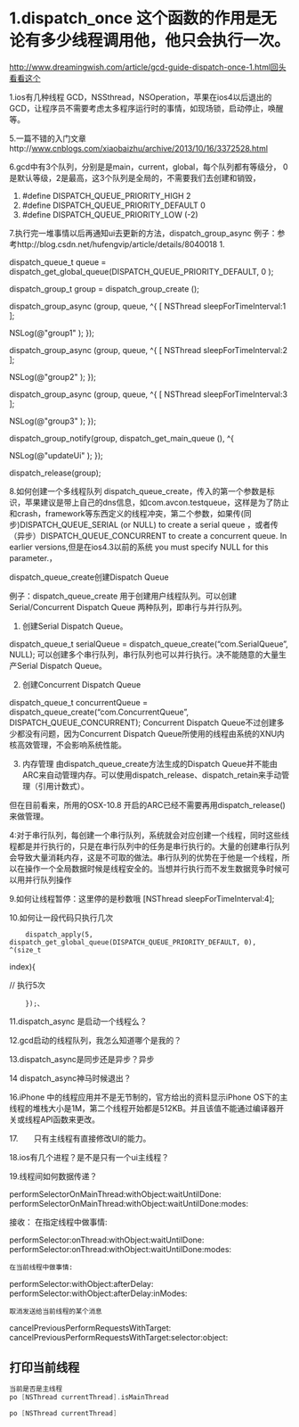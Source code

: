 # 1.dispatch_once 这个函数的作用是无论有多少线程调用他，他只会执行一次。
http://www.dreamingwish.com/article/gcd-guide-dispatch-once-1.html回头看看这个

1.ios有几种线程
     GCD，NSSthread，NSOperation，苹果在ios4以后退出的GCD，让程序员不需要考虑太多程序运行时的事情，如现场锁，启动停止，唤醒等。

5.一篇不错的入门文章http://www.cnblogs.com/xiaobaizhu/archive/2013/10/16/3372528.html

6.gcd中有3个队列，分别是是main，current，global，每个队列都有等级分， 0是默认等级，2是最高，这3个队列是全局的，不需要我们去创建和销毁，
1. #define DISPATCH_QUEUE_PRIORITY_HIGH     2  
2. #define DISPATCH_QUEUE_PRIORITY_DEFAULT  0  
3. #define DISPATCH_QUEUE_PRIORITY_LOW     (-2) 

7.执行完一堆事情以后再通知ui去更新的方法，dispatch_group_async 例子：参考http://blog.csdn.net/hufengvip/article/details/8040018
1.         
       
 
dispatch_queue_t queue = dispatch_get_global_queue(DISPATCH_QUEUE_PRIORITY_DEFAULT, 0
);
        
 dispatch_group_t group = dispatch_group_create
();
        
 dispatch_group_async
(group, queue, ^{
                [
NSThread sleepForTimeInterval:1
];
               
 NSLog(@"group1"
);
            });
        
 dispatch_group_async
(group, queue, ^{
                [
NSThread sleepForTimeInterval:2
];
                
 NSLog(@"group2"
);
            });
        
 dispatch_group_async
(group, queue, ^{
                 [
NSThread sleepForTimeInterval:3
];
               
 NSLog(@"group3"
);
        });
        
 dispatch_group_notify(group, dispatch_get_main_queue
(), ^{
           
 NSLog(@"updateUi"
);
            });
        
 dispatch_release(group);


8.如何创建一个多线程队列 dispatch_queue_create，传入的第一个参数是标识，苹果建议是带上自己的dns信息，如com.avcon.testqueue，这样是为了防止和crash，framework等东西定义的线程冲突，第二个参数，如果传(同步)DISPATCH_QUEUE_SERIAL (or NULL) to create a serial queue ，或者传 （异步）DISPATCH_QUEUE_CONCURRENT to create a concurrent queue. In earlier versions,但是在ios4.3以前的系统 you must specify NULL for this parameter.，

dispatch_queue_create创建Dispatch Queue


例子：dispatch_queue_create 用于创建用户线程队列。可以创建Serial/Concurrent Dispatch Queue 两种队列，即串行与并行队列。
1. 创建Serial Dispatch Queue。

dispatch_queue_t serialQueue =
  dispatch_queue_create(“com.SerialQueue”, NULL);
可以创建多个串行队列，串行队列也可以并行执行。决不能随意的大量生产Serial Dispatch Queue。

2. 创建Concurrent Dispatch Queue

dispatch_queue_t concurrentQueue =
  dispatch_queue_create(“com.ConcurrentQueue”,
    DISPATCH_QUEUE_CONCURRENT);
Concurrent Dispatch Queue不过创建多少都没有问题，因为Concurrent Dispatch Queue所使用的线程由系统的XNU内核高效管理，不会影响系统性能。

3. 内存管理 由dispatch_queue_create方法生成的Dispatch Queue并不能由ARC来自动管理内存。可以使用dispatch_release、dispatch_retain来手动管理（引用计数式）。

但在目前看来，所用的OSX-10.8 开启的ARC已经不需要再用dispatch_release()来做管理。

 4:对于串行队列，每创建一个串行队列，系统就会对应创建一个线程，同时这些线程都是并行执行的，只是在串行队列中的任务是串行执行的。大量的创建串行队列会导致大量消耗内存，这是不可取的做法。串行队列的优势在于他是一个线程，所以在操作一个全局数据时候是线程安全的。当想并行执行而不发生数据竞争时候可以用并行队列操作  


9.如何让线程暂停：这里停的是秒数哦
         [NSThread sleepForTimeInterval:4]; 


10.如何让一段代码只执行几次

        dispatch_apply(5, dispatch_get_global_queue(DISPATCH_QUEUE_PRIORITY_DEFAULT, 0), ^(size_t 
index){
           
 // 执行5次

        });、

11.dispatch_async 是启动一个线程么？

12.gcd启动的线程队列，我怎么知道哪个是我的？

13.dispatch_async是同步还是异步？异步

14 dispatch_async神马时候退出？

16.iPhone 中的线程应用并不是无节制的，官方给出的资料显示iPhone OS下的主线程的堆栈大小是1M，第二个线程开始都是512KB。并且该值不能通过编译器开关或线程API函数来更改。

17.　　只有主线程有直接修改UI的能力。

18.ios有几个进程？是不是只有一个ui主线程？

19.线程间如何数据传递？


performSelectorOnMainThread:withObject:waitUntilDone: performSelectorOnMainThread:withObject:waitUntilDone:modes:

接收：
    在指定线程中做事情:

performSelector:onThread:withObject:waitUntilDone: performSelector:onThread:withObject:waitUntilDone:modes:

    在当前线程中做事情:

performSelector:withObject:afterDelay: performSelector:withObject:afterDelay:inModes:

    取消发送给当前线程的某个消息

cancelPreviousPerformRequestsWithTarget: cancelPreviousPerformRequestsWithTarget:selector:object: 

## 打印当前线程

```swift
当前是否是主线程
po [NSThread currentThread].isMainThread

po [NSThread currentThread]

```

